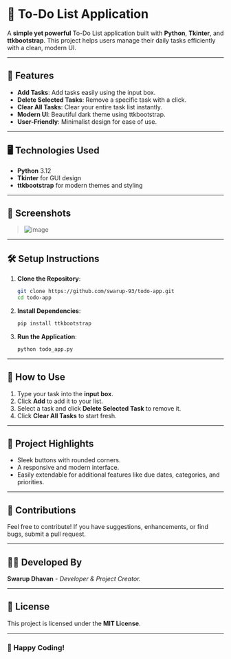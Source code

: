 # 📝 To-Do List Application

A **simple yet powerful** To-Do List application built with **Python**, **Tkinter**, and **ttkbootstrap**. This project helps users manage their daily tasks efficiently with a clean, modern UI.

---

## 🚀 Features

- **Add Tasks**: Add tasks easily using the input box.
- **Delete Selected Tasks**: Remove a specific task with a click.
- **Clear All Tasks**: Clear your entire task list instantly.
- **Modern UI**: Beautiful dark theme using ttkbootstrap.
- **User-Friendly**: Minimalist design for ease of use.

---

## 🖥️ Technologies Used

- **Python** 3.12
- **Tkinter** for GUI design
- **ttkbootstrap** for modern themes and styling

---

## 📸 Screenshots

> ![image](https://github.com/user-attachments/assets/5c5eae38-593d-4771-b4d5-7439d5ca5589)


---

## 🛠️ Setup Instructions

1. **Clone the Repository**:
   ```bash
   git clone https://github.com/swarup-93/todo-app.git
   cd todo-app
   ```
2. **Install Dependencies**:
   ```bash
   pip install ttkbootstrap
   ```
3. **Run the Application**:
   ```bash
   python todo_app.py
   ```

---

## 🎯 How to Use

1. Type your task into the **input box**.
2. Click **Add** to add it to your list.
3. Select a task and click **Delete Selected Task** to remove it.
4. Click **Clear All Tasks** to start fresh.

---

## 🌟 Project Highlights

- Sleek buttons with rounded corners.
- A responsive and modern interface.
- Easily extendable for additional features like due dates, categories, and priorities.

---

## 🤝 Contributions

Feel free to contribute! If you have suggestions, enhancements, or find bugs, submit a pull request.

---

## 🧑‍💻 Developed By

**Swarup Dhavan** - *Developer & Project Creator.*

---

## 📜 License

This project is licensed under the **MIT License**.

---

### 🎉 Happy Coding!
